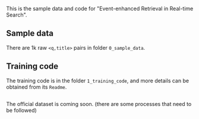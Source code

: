 This is the sample data and code for "Event-enhanced Retrieval in Real-time Search".

## Sample data
There are 1k raw `<q,title>` pairs in folder `0_sample_data`.

## Training code
The training code is in the folder `1_training_code`, and more details can be obtained from its `Readme`.

##
The official dataset is coming soon. (there are some processes that need to be followed)
